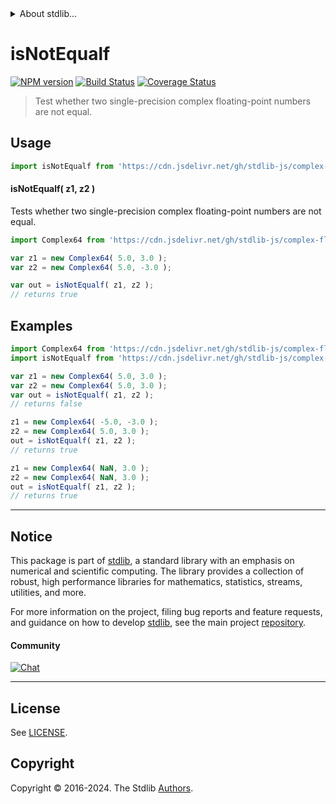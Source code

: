 <!--

@license Apache-2.0

Copyright (c) 2024 The Stdlib Authors.

Licensed under the Apache License, Version 2.0 (the "License");
you may not use this file except in compliance with the License.
You may obtain a copy of the License at

   http://www.apache.org/licenses/LICENSE-2.0

Unless required by applicable law or agreed to in writing, software
distributed under the License is distributed on an "AS IS" BASIS,
WITHOUT WARRANTIES OR CONDITIONS OF ANY KIND, either express or implied.
See the License for the specific language governing permissions and
limitations under the License.

-->


<details>
  <summary>
    About stdlib...
  </summary>
  <p>We believe in a future in which the web is a preferred environment for numerical computation. To help realize this future, we've built stdlib. stdlib is a standard library, with an emphasis on numerical and scientific computation, written in JavaScript (and C) for execution in browsers and in Node.js.</p>
  <p>The library is fully decomposable, being architected in such a way that you can swap out and mix and match APIs and functionality to cater to your exact preferences and use cases.</p>
  <p>When you use stdlib, you can be absolutely certain that you are using the most thorough, rigorous, well-written, studied, documented, tested, measured, and high-quality code out there.</p>
  <p>To join us in bringing numerical computing to the web, get started by checking us out on <a href="https://github.com/stdlib-js/stdlib">GitHub</a>, and please consider <a href="https://opencollective.com/stdlib">financially supporting stdlib</a>. We greatly appreciate your continued support!</p>
</details>

# isNotEqualf

[![NPM version][npm-image]][npm-url] [![Build Status][test-image]][test-url] [![Coverage Status][coverage-image]][coverage-url] <!-- [![dependencies][dependencies-image]][dependencies-url] -->

> Test whether two single-precision complex floating-point numbers are not equal.

<!-- Section to include introductory text. Make sure to keep an empty line after the intro `section` element and another before the `/section` close. -->

<section class="intro">

</section>

<!-- /.intro -->

<!-- Package usage documentation. -->



<section class="usage">

## Usage

```javascript
import isNotEqualf from 'https://cdn.jsdelivr.net/gh/stdlib-js/complex-base-assert-is-not-equalf@deno/mod.js';
```

#### isNotEqualf( z1, z2 )

Tests whether two single-precision complex floating-point numbers are not equal.

```javascript
import Complex64 from 'https://cdn.jsdelivr.net/gh/stdlib-js/complex-float32@deno/mod.js';

var z1 = new Complex64( 5.0, 3.0 );
var z2 = new Complex64( 5.0, -3.0 );

var out = isNotEqualf( z1, z2 );
// returns true
```

</section>

<!-- /.usage -->

<!-- Package usage notes. Make sure to keep an empty line after the `section` element and another before the `/section` close. -->

<section class="notes">

</section>

<!-- /.notes -->

<!-- Package usage examples. -->

<section class="examples">

## Examples

<!-- eslint no-undef: "error" -->

```javascript
import Complex64 from 'https://cdn.jsdelivr.net/gh/stdlib-js/complex-float32@deno/mod.js';
import isNotEqualf from 'https://cdn.jsdelivr.net/gh/stdlib-js/complex-base-assert-is-not-equalf@deno/mod.js';

var z1 = new Complex64( 5.0, 3.0 );
var z2 = new Complex64( 5.0, 3.0 );
var out = isNotEqualf( z1, z2 );
// returns false

z1 = new Complex64( -5.0, -3.0 );
z2 = new Complex64( 5.0, 3.0 );
out = isNotEqualf( z1, z2 );
// returns true

z1 = new Complex64( NaN, 3.0 );
z2 = new Complex64( NaN, 3.0 );
out = isNotEqualf( z1, z2 );
// returns true
```

</section>

<!-- /.examples -->

<!-- C interface documentation. -->



<!-- Section to include cited references. If references are included, add a horizontal rule *before* the section. Make sure to keep an empty line after the `section` element and another before the `/section` close. -->

<section class="references">

</section>

<!-- /.references -->

<!-- Section for related `stdlib` packages. Do not manually edit this section, as it is automatically populated. -->

<section class="related">

</section>

<!-- /.related -->

<!-- Section for all links. Make sure to keep an empty line after the `section` element and another before the `/section` close. -->


<section class="main-repo" >

* * *

## Notice

This package is part of [stdlib][stdlib], a standard library with an emphasis on numerical and scientific computing. The library provides a collection of robust, high performance libraries for mathematics, statistics, streams, utilities, and more.

For more information on the project, filing bug reports and feature requests, and guidance on how to develop [stdlib][stdlib], see the main project [repository][stdlib].

#### Community

[![Chat][chat-image]][chat-url]

---

## License

See [LICENSE][stdlib-license].


## Copyright

Copyright &copy; 2016-2024. The Stdlib [Authors][stdlib-authors].

</section>

<!-- /.stdlib -->

<!-- Section for all links. Make sure to keep an empty line after the `section` element and another before the `/section` close. -->

<section class="links">

[npm-image]: http://img.shields.io/npm/v/@stdlib/complex-base-assert-is-not-equalf.svg
[npm-url]: https://npmjs.org/package/@stdlib/complex-base-assert-is-not-equalf

[test-image]: https://github.com/stdlib-js/complex-base-assert-is-not-equalf/actions/workflows/test.yml/badge.svg?branch=v0.1.0
[test-url]: https://github.com/stdlib-js/complex-base-assert-is-not-equalf/actions/workflows/test.yml?query=branch:v0.1.0

[coverage-image]: https://img.shields.io/codecov/c/github/stdlib-js/complex-base-assert-is-not-equalf/main.svg
[coverage-url]: https://codecov.io/github/stdlib-js/complex-base-assert-is-not-equalf?branch=main

<!--

[dependencies-image]: https://img.shields.io/david/stdlib-js/complex-base-assert-is-not-equalf.svg
[dependencies-url]: https://david-dm.org/stdlib-js/complex-base-assert-is-not-equalf/main

-->

[chat-image]: https://img.shields.io/gitter/room/stdlib-js/stdlib.svg
[chat-url]: https://app.gitter.im/#/room/#stdlib-js_stdlib:gitter.im

[stdlib]: https://github.com/stdlib-js/stdlib

[stdlib-authors]: https://github.com/stdlib-js/stdlib/graphs/contributors

[umd]: https://github.com/umdjs/umd
[es-module]: https://developer.mozilla.org/en-US/docs/Web/JavaScript/Guide/Modules

[deno-url]: https://github.com/stdlib-js/complex-base-assert-is-not-equalf/tree/deno
[umd-url]: https://github.com/stdlib-js/complex-base-assert-is-not-equalf/tree/umd
[esm-url]: https://github.com/stdlib-js/complex-base-assert-is-not-equalf/tree/esm
[branches-url]: https://github.com/stdlib-js/complex-base-assert-is-not-equalf/blob/main/branches.md

[stdlib-license]: https://raw.githubusercontent.com/stdlib-js/complex-base-assert-is-not-equalf/main/LICENSE

</section>

<!-- /.links -->
